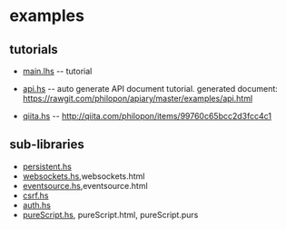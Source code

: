examples
===

tutorials
---
* [main.lhs](main.lhs) -- tutorial
* [api.hs](api.hs)   -- auto generate API document tutorial. generated document: https://rawgit.com/philopon/apiary/master/examples/api.html

* [qiita.hs](qiita.hs) -- http://qiita.com/philopon/items/99760c65bcc2d3fcc4c1

sub-libraries
---
* [persistent.hs](persistent.hs)
* [websockets.hs](websockets.hs),websockets.html
* [eventsource.hs](eventsource.hs),eventsource.html
* [csrf.hs](csrf.hs)
* [auth.hs](auth.hs)
* [pureScript.hs](pureScript.hs), pureScript.html, pureScript.purs
